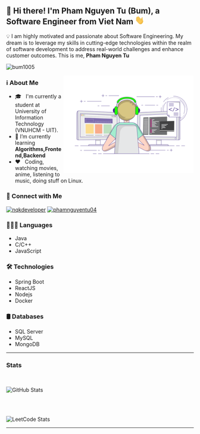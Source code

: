 ## 🌱 Hi there! I'm Pham Nguyen Tu (Bum), a Software Engineer from Viet Nam <img src="/Handwave.gif" width="25"> 



💡 I am highly motivated and passionate about Software Engineering. My dream is to leverage my skills in cutting-edge technologies within the realm of software development to address real-world challenges and enhance customer outcomes. This is me, **Pham Nguyen Tu**

<p align="left"> <img src="https://komarev.com/ghpvc/?username=bum1005&label=Profile%20views&color=0e75b6&style=flat" alt="bum1005" /> </p>

<img align="right" alt="GIF" src="./Progamming.gif" width="350"/>

### ℹ️ About Me
- 🎓 &nbsp; I'm currently a student at University of Information Technology (VNUHCM - UIT).
- 🔭 I’m currently learning **Algorithms,Frontend,Backend**
- ❤️ &nbsp; Coding, watching movies, anime, listening to music, doing stuff on Linux.

<!-- My favorite quotes:
> While teaching, we learn. While learning, we teach. -->

### 🤝 Connect with Me
<p align="left">
<a href="https://twitter.com/nqkdeveloper" target="blank"><img align="center" src="https://raw.githubusercontent.com/rahuldkjain/github-profile-readme-generator/master/src/images/icons/Social/twitter.svg" alt="nqkdeveloper" height="30" width="40" /></a>
<a href="https://linkedin.com/in/phamnguyentu04" target="blank"><img align="center" src="https://raw.githubusercontent.com/rahuldkjain/github-profile-readme-generator/master/src/images/icons/Social/linked-in-alt.svg" 
alt="phamnguyentu04" height="30" width="40" /></a>

### 👨🏼‍💻 Languages
- Java
- C/C++
- JavaScript

### 🛠 Technologies
- Spring Boot
- ReactJS 
- Nodejs
- Docker

### 🛢️ Databases
- SQL Server
- MySQL
- MongoDB
<hr>  

### Stats
<br>
<!-- <a href="https://github-readme-stats.vercel.app/api?username=bum1005&show_icons=true&bg_color=45,e56346,904e95&title_color=feffac&text_color=ffffff&icon_color=713abe&ring_color=fcbaad"> -->
  <!-- <img height=200 align="center" src="https://github-readme-stats.vercel.app/api?username=bum&show_icons=true&bg_color=45,e56346,904e95&title_color=feffac&text_color=ffffff&icon_color=713abe&ring_color=fcbaad" /> -->
<!-- </a> -->

![GitHub Stats](https://github-readme-stats.vercel.app/api?username=bum1005&show_icons=true&theme=tokyonight)

<!-- <a href=https://github-readme-stats.vercel.app/api?username=bum1005&show_icons=true&bg_color=45,e56346,904e95&title_color=feffac&text_color=ffffff&icon_color=713abe&ring_color=fcbaad">
  <img height=200 align="center" src="https://github-readme-stats.vercel.app/api/top-langs?username=bum1005&layout=compact&langs_count=8&card_width=320&bg_color=45,e56346,904e95&title_color=feffac&text_color=ffffff&hide=c,roff,Makefile,Lua,Swift,Objective-C,html,css,tsql,scss" />
</a> -->
<br><br>

![LeetCode Stats](https://leetcard.jacoblin.cool/bumer1005?theme=nord&font=Andada%20Pro&ext=heatmap)

<hr>


